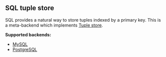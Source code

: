 ## SQL tuple store

SQL provides a natural way to store tuples indexed by a primary key.
This is a meta-backend which implements [Tuple store](./tuple-strict.md).

**Supported backends:**

* [MySQL](https://www.mysql.com)
* [PostgreSQL](https://www.postgresql.org)
